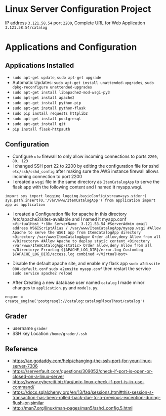 # Linux Server Configuration Project
IP address `3.121.58.54` port `2200`,
Complete URL for Web Application `3.121.58.54/catalog`

# Applications and Configuration
## Applications Installed
* `sudo apt-get update`, `sudo apt-get upgrade`
* Automatic Updates: `sudo apt-get install unattended-upgrades`, `sudo dpkg-reconfigure unattended-upgrades`
* `sudo apt-get install libapache2-mod-wsgi-py3`
* `sudo apt-get install apache2`
* `sudo apt-get install python-pip`
* `sudo apt-get install python-flask`
* `sudo pip install requests httplib2`
* `sudo apt-get install postgresql`
* `sudo apt-get install git`
* `pip install flask-httpauth`
## Configuration
* Configure `ufw` firewall to only allow incoming connections to ports `2200, 80, 123`
* I changed SSH port 22 to 2200 by editing the configuration file for sshd `etc/ssh/sshd_config`
after making sure the AWS instance firewall allows incoming connection to port 2200
* I created a `wsgi` file in the same directory as `ItemCatalogApp` to serve the flask app with the following content
and I named it myapp.wsgi.    

`import sys
import logging
logging.basicConfig(stream=sys.stderr)
sys.path.insert(0,'/var/www/ItemCatalogApp')
from application import app as application`

* I created a Configuration file for apache in this directory /etc/apache2/sites-available
and I named it myapp.conf   
`<VirtualHost *:80>
     ServerName  3.121.58.54
     #ServerAdmin email address
     WSGIScriptAlias / /var/www/ItemCatalogApp/myapp.wsgi
     #Allow Apache to serve the WSGI app from ItemCatalogApp directory
     <Directory /var/www/ItemCatalogApp>
          Order allow,deny
          Allow from all
     </Directory>
     #Allow Apache to deploy static content
     <Directory /var/www/ItemCatalogApp/static>
        Order allow,deny
        Allow from all
     </Directory>
     ErrorLog ${APACHE_LOG_DIR}/error.log
     CustomLog ${APACHE_LOG_DIR}/access.log combined
</VirtualHost>`

* Disable the default apache site, and enable my flask app
 `sudo a2dissite 000-default.conf`
`sudo a2ensite myapp.conf`
then restart the service `sudo service apache2 reload`

* After Creating a new database user named `catalog` I made minor changes to `application.py` and `models.py`.

`engine = create_engine('postgresql://catalog:catalog@localhost/catalog')`

## Grader
* username `grader`
* SSH key Location
`/home/grader/.ssh`

## Reference
* https://ae.godaddy.com/help/changing-the-ssh-port-for-your-linux-server-7306
* https://serverfault.com/questions/309052/check-if-port-is-open-or-closed-on-a-linux-server
* https://www.cyberciti.biz/faq/unix-linux-check-if-port-is-in-use-command/
* https://docs.sqlalchemy.org/en/13/faq/sessions.html#this-session-s-transaction-has-been-rolled-back-due-to-a-previous-exception-during-flush-or-similar
* http://man7.org/linux/man-pages/man5/sshd_config.5.html
